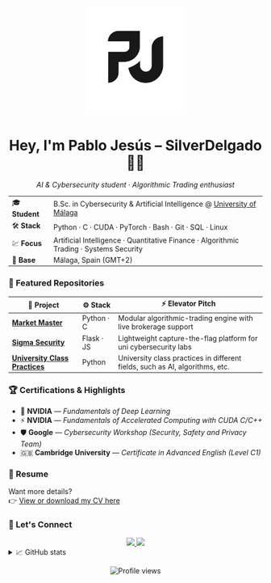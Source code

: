 <!-- ──────────────────────────── ✨ BANNER ✨ ──────────────────────────── -->
<p align="center">
  <img src="https://github.com/SilverDelgado/SilverDelgado/blob/main/assets/logo.png"
       alt="PJ Logo" width="200px" />
</p>

<h1 align="center"><b>Hey, I'm Pablo Jesús – SilverDelgado 🧠🔐</b></h1>

<p align="center">
  <em>AI & Cybersecurity student · Algorithmic Trading enthusiast</em>
</p>

<!-- ──────────────────────────── 🚀 QUICK BITS ──────────────────────────── -->
<table align="center">
  <tr>
    <td>🎓 <b>Student</b></td>
    <td>B.Sc. in Cybersecurity & Artificial Intelligence @ <a href="https://www.uma.es">University of Málaga</a></td>
  </tr>
  <tr>
    <td>🛠 <b>Stack</b></td>
    <td>Python ‧ C ‧ CUDA ‧ PyTorch ‧ Bash ‧ Git ‧ SQL ‧ Linux</td>
  </tr>
  <tr>
    <td>💹 <b>Focus</b></td>
    <td>Artificial Intelligence · Quantitative Finance · Algorithmic Trading · Systems Security</td>
  </tr>
  <tr>
    <td>📍 <b>Base</b></td>
    <td>Málaga, Spain (GMT+2)</td>
  </tr>
</table>

<!-- ──────────────────────────── 📂 REPOSITORIES ──────────────────────────── -->
### 📂 Featured Repositories
| 🚀 Project | ⚙️ Stack | ⚡ Elevator Pitch |
|-----------|----------|------------------|
| [**Market Master**](https://github.com/Sauvageduck24/Market-Master-Algorithmic-Trading-System) | Python · C | Modular algorithmic-trading engine with live brokerage support |
| [**Sigma Security**](https://github.com/Sauvageduck24/sigma-security-practicas) | Flask · JS | Lightweight capture-the-flag platform for uni cybersecurity labs |
| [**University Class Practices**](https://github.com/SilverDelgado/Universidad-Optimizacion) | Python | University class practices in different fields, such as AI, algorithms, etc. |


<!-- ──────────────────────────── 🥇 HIGHLIGHTS ──────────────────────────── -->
### 🏆  Certifications & Highlights

- 🧠 **NVIDIA** — *Fundamentals of Deep Learning*  
- ⚡ **NVIDIA** — *Fundamentals of Accelerated Computing with CUDA C/C++*  
- 🛡️ **Google** — *Cybersecurity Workshop (Security, Safety and Privacy Team)*  
- 🇬🇧 **Cambridge University** — *Certificate in Advanced English (Level C1)*  

<!-- ──────────────────────────── 📄 CV ──────────────────────────── -->
### 📄 Resume

Want more details?  
👉 [View or download my CV here](https://github.com/SilverDelgado/SilverDelgado/blob/main/assets/cv.pdf)

<!-- ──────────────────────────── ✉️ CONTACT ──────────────────────────── -->
### 🤝  Let's Connect

<div align="center">
  <a href="mailto:pablojesusdelgadomunoz@gmail.com">
    <img src="https://img.shields.io/badge/Email-Send&nbsp;me&nbsp;a&nbsp;message-informational?style=for-the-badge&logo=gmail&logoColor=white">
  </a>
  <a href="https://www.linkedin.com/in/pjdm5/">
    <img src="https://img.shields.io/badge/LinkedIn-Connect&nbsp;with&nbsp;me-blue?style=for-the-badge&logo=linkedin">
  </a>
</div>

<!-- ──────────────────────────── 📊 STATS ──────────────────────────── -->
<details>
  <summary>📈 GitHub stats</summary>
  <p align="center">
    <img
      src="https://github-readme-stats.vercel.app/api?username=SilverDelgado&show_icons=true&count_private=true&theme=radical"
      alt="SilverDelgado's GitHub stats"
    />
    <br />
  </p>
</details>

<!-- ──────────────────────────── 👀 VIEWS ──────────────────────────── -->
<p align="center">
  <img alt="Profile views" src="https://komarev.com/ghpvc/?username=SilverDelgado&style=flat-square&color=blue" />
</p>
